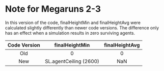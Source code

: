 # Note for Megaruns 2-3

In this version of the code, finalHeightMin and finalHeightAvg were calculated slightly differently than newer code versions. The difference only has an effect when a simulation results in zero surviving agents.

| Code Version | finalHeightMin         | finalHeightAvg |
|:------------:|:----------------------:|:--------------:|
| Old          | 0                      | 0              |
| New          | SL.agentCeiling (2600) | NaN            |
